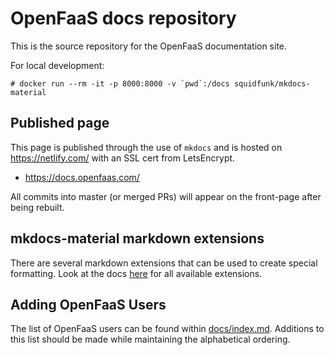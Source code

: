 # OpenFaaS docs repository

This is the source repository for the OpenFaaS documentation site.

For local development:

```shell
# docker run --rm -it -p 8000:8000 -v `pwd`:/docs squidfunk/mkdocs-material
```

## Published page

This page is published through the use of `mkdocs` and is hosted on https://netlify.com/ with an SSL cert from LetsEncrypt.

* https://docs.openfaas.com/

All commits into master (or merged PRs) will appear on the front-page after being rebuilt.

## mkdocs-material markdown extensions

There are several markdown extensions that can be used to create special formatting. Look at the docs [here](https://squidfunk.github.io/mkdocs-material/extensions/admonition/) for all available extensions.

## Adding OpenFaaS Users

The list of OpenFaaS users can be found within [docs/index.md](docs/index.md#users-of-openfaas).  Additions to this list should be made while maintaining the alphabetical ordering.


